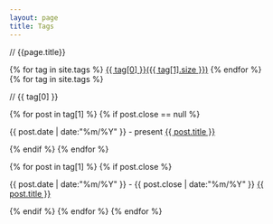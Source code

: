 ```yaml
---
layout: page
title: Tags
---
```


<p class="listing-seperator comment">// {{page.title}}</p>
<div class="cloud">
{% for tag in site.tags %}
  <a href="#{{ tag[0] }}" title="{{ tag[0] }}" rel="{{ tag[1].size }}">{{ tag[0] }}({{ tag[1].size }})</a>
{% endfor %}
</div>

<div class="listing">
{% for tag in site.tags %}
  <p class="listing-seperator comment" id="{{ tag[0] }}">// {{ tag[0] }}</p>
{% for post in tag[1] %}
{% if post.close == null %}
  <p class="listing-item">
    <span>
	  {{ post.date | date:"%m/%Y" }} - present
    </span>
    <a href="{{ post.url }}" title="{{ post.title }}">{{ post.title }}</a>
  </p>
{% endif %}
{% endfor %}

{% for post in tag[1] %}
{% if post.close %}
  <p class="listing-item">
    <span>
	  {{ post.date | date:"%m/%Y" }} - {{ post.close | date:"%m/%Y" }}
    </span>
    <a href="{{ post.url }}" title="{{ post.title }}">{{ post.title }}</a>
  </p>
{% endif %}
{% endfor %}
{% endfor %}
</div>
